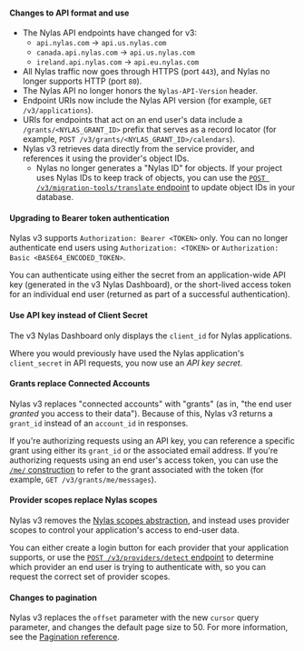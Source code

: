 #### Changes to API format and use

- The Nylas API endpoints have changed for v3:
  - `api.nylas.com` → `api.us.nylas.com`
  - `canada.api.nylas.com` → `api.us.nylas.com`
  - `ireland.api.nylas.com` → `api.eu.nylas.com`
- All Nylas traffic now goes through HTTPS (port `443`), and Nylas no longer supports HTTP (port `80`).
- The Nylas API no longer honors the `Nylas-API-Version` header.
- Endpoint URIs now include the Nylas API version (for example, `GET /v3/applications`).
- URIs for endpoints that act on an end user's data include a `/grants/<NYLAS_GRANT_ID>` prefix that serves as a record locator (for example, `POST /v3/grants/<NYLAS_GRANT_ID>/calendars`).
- Nylas v3 retrieves data directly from the service provider, and references it using the provider's object IDs.
  - Nylas no longer generates a "Nylas ID" for objects. If your project uses Nylas IDs to keep track of objects, you can use the [`POST /v3/migration-tools/translate` endpoint](https://developer.nylas.com/docs/api/v3/migration/#post-/v3/migration-tools/translate) to update object IDs in your database.

#### Upgrading to Bearer token authentication

Nylas v3 supports `Authorization: Bearer <TOKEN>` only. You can no longer authenticate end users using `Authorization: <TOKEN>` or `Authorization: Basic <BASE64_ENCODED_TOKEN>`.

You can authenticate using either the secret from an application-wide API key (generated in the v3 Nylas Dashboard), or the short-lived access token for an individual end user (returned as part of a successful authentication).

#### Use API key instead of Client Secret

The v3 Nylas Dashboard only displays the `client_id` for Nylas applications.

Where you would previously have used the Nylas application's `client_secret` in API requests, you now use an _API key secret_.

#### Grants replace Connected Accounts

Nylas v3 replaces "connected accounts" with "grants" (as in, "the end user _granted_ you access to their data"). Because of this, Nylas v3 returns a `grant_id` instead of an `account_id` in responses.

If you're authorizing requests using an API key, you can reference a specific grant using either its `grant_id` or the associated email address.
If you're authorizing requests using an end user's access token, you can use the [`/me/` construction](https://developer.nylas.com/docs/api/v3/ecc/#overview--me-syntax-for-api-calls) to refer to the grant associated with the token (for example, `GET /v3/grants/me/messages`).

#### Provider scopes replace Nylas scopes

Nylas v3 removes the [Nylas scopes abstraction](https://developer.nylas.com/docs/v2/developer-guide-v2/authentication/authentication-scopes/), and instead uses provider scopes to control your application's access to end-user data.

You can either create a login button for each provider that your application supports, or use the [`POST /v3/providers/detect` endpoint](https://developer.nylas.com/docs/api/v3/admin/#post-/v3/providers/detect) to determine which provider an end user is trying to authenticate with, so you can request the correct set of provider scopes.

#### Changes to pagination

Nylas v3 replaces the `offset` parameter with the new `cursor` query parameter, and changes the default page size to 50. For more information, see the [Pagination reference](https://developer.nylas.com/docs/api/v3/ecc/#overview--pagination).
